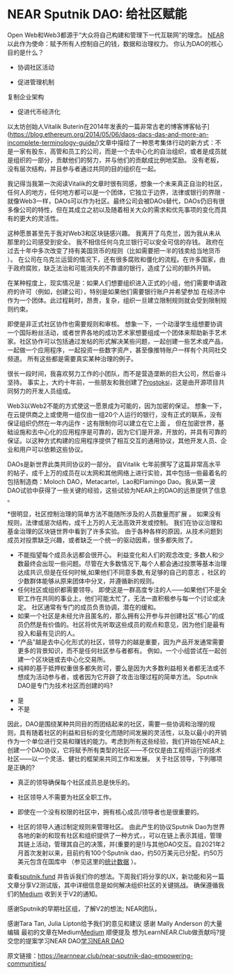 # NEAR Sputnik DAO: 给社区赋能
Open Web和Web3都源于“大众将自己构建和管理下一代互联网”的理念。 [NEAR](https://learnnear.club/what-is-near-protocol/) 以此作为使命：赋予所有人控制自己的钱，数据和治理权力。
你认为DAO的核心目的是什么？

-  协调社区活动

-  促进管理机制

复制企业架构

-  促进代币经济化

以太坊创始人Vitalik Buterin在2014年发表的一篇非常古老的博客博客帖子](https://blog.ethereum.org/2014/05/06/daos-dacs-das-and-more-an-incomplete-terminology-guide/)文章中描绘了一种思考集体行动的新方式：不是一家有股东，高管和员工的公司，而是一个去中心化的自治组织，或者是成员就是组织的一部分，贡献他们的努力，并与他们的贡献成比例地奖励。 没有老板，没有层次结构，并且参与者通过共同的目的组织在一起。

我记得当我第一次阅读Vitalik的文章时很有同感，想象一个未来真正自治的社区，任何人的地方，任何地方都可以是一个团体，它独立于边界，法律或银行的界限 - 就像Web3一样，DAOs可以作为社区。最终公司会被DAOs替代，DAOs仍旧有很多像公司的特性，但在其成立之初以及随着相关大众的需求和优先事项的变化而具有的更大的灵活性。

这种愿景甚至先于我对Web3和区块链感兴趣。 我离开了乌克兰，因为我从未从那里的公司感受到安全。 我不相信任何乌克兰银行可以安全可信的存钱。 政府在过去十年中多次改变了持有美国货币的规则（比如需要把一半的钱卖给当地货币  ）。 在公司在乌克兰运营的情况下，还有很多腐败和僵化的流程。在许多国家，由于政府腐败，缺乏法治和可能消失的不靠谱的银行，造成了公司的额外开销。

在某种程度上，现实情况是：如果人们想要组织进入正式的小组，他们需要申请政府的许可（例如，创建公司），特别是如果他们需要银行账户并希望参加 在经济中作为一个团体。此过程耗时，昂贵，复杂，组织一旦建立限制规则就会受到限制规则约束。

即使是非正式社区协作也需要规则和审核。 想象一下，一个动漫学生组想要协调一个国际粉丝活动，或者世界各地的成功艺术家想要组成一个团体来帮助新手艺术家。社区协作可以包括通过发帖的形式解决某些问题，一起创建一些艺术或产品，一起做一个应用程序，一起投资一些数字资产，甚至像推特账户一样有个共同社交频道。 所有这些都是需要真实某种治理的例子。

很长一段时间，我喜欢努力工作的小团队，而不是营造垄断的巨大公司，然后奋斗坚持。 事实上，大约十年前，一些朋友和我创建了[Prostoksi](https://prostoksi.com/)，这是由开源项目共同努力的开发人员组成。

Web3以Web2不能的方式使这一愿景成为可能的，因为加密的保证。 想象一下，在云提供商之上或使用一组仅由一组20个人运行的银行，没有正式的联系，没有保证组织仍然在一年内运作 - 这有限制你可以建立在它上面 。 但在加密世界，基础设施和去中心化的应用程序是可靠的，因为它们是开源，开放的，并具有可靠的保证。以这种方式构建的应用程序提供了相互交互的通用协议，其他开发人员、企业和用户可以依赖这些协议。

DAOs是新世界此类共同协议的一部分。 自Vitalik 七年前撰写了这篇非常高水平的帖子，成千上万的成员在以太网和其他网络上进行实验，其中包括一些最着名的包括制造商：Moloch DAO，Metacartel，Lao和Flamingo Dao。我从第一波DAO试验中获得了一些关键的经验，这些试验为NEAR上的DAO的远景提供了信息 。

*很明显，社区控制治理的简单方法不能随所涉及的人员数量而扩展  。 如果没有规则，法律或层次结构，成千上万的人无法高效开发或控制。 我们在协议治理和基金治理的区块链世界中看到了许多实验。 由于各种各样的原因，从技术问题到成员对投票缺乏兴趣，或者缺乏一个统一的驱动因素，很多都失败了。
* 不能指望每个成员永远都会很开心。 利益变化和人们的观念改变; 多数人和少数最终会出现一些问题。尽管在大多数情况下,每个人都会通过投票等基本治理达成共识,但是在任何时候,如果他们不同意多数,有足够的自己的意志  ，社区的少数群体能够从原来团体中分叉，并遵循新的规则。
* 任何社区或组织都需要领导。  即使这是一群高度专注的人——如果他们不是全职工作在共同的事业上，他们可能太忙了，无法一直积极参与每一个讨论或决定。 社区通常有专门的成员负责协调，潜在的缓和。
* 如果一个社区是未经允许且匿名的，那么拥有公开参与并创建社区“核心”的成员仍然是有价值的。社区将优先听取这些成员的观点和意见，因为他们是最有投入和最有见识的人。
* “产品”越是去中心化形式的社区，领导力的越是重要，因为产品开发通常需要更多的背景知识，而不是任何社区参与者都有。 例如，一个小组尝试在一起创建一个区块链或去中心化交易所。
* 纯粹的基于抵押权重很多都失败可，要么是因为大多数利益相关者都无法或不想成为活动参与者，或者因为它开辟了攻击治理过程的简单方法。
Sputnik DAO是专门为技术社区而创建的吗?

- 是
- 不是

因此，DAO是围绕某种共同目的而团结起来的社区，需要一些协调和治理的规则，具有随着社区的利益和目标的变化而随时间发展的灵活性，以及以最小的开销作为一个单位进行交易和赚钱的能力。考虑到所有这些经验，我们开始在NEAR上创建一个DAO协议，它将赋予所有类型的社区——不仅仅是由工程师运行的技术社区——以一个灵活、健壮的框架来共同工作和发展。
关于社区领导，下列哪项是正确的?

-  真正的领导确保每个社区成员总是快乐的。

- 社区领导人不需要为社区全职工作。

- 即使在一个没有权限的社区中，拥有核心成员/领导者也是很重要的。

- 社区的领导人通过制定规则来管理社区。
由此产生的协议Sputnik Dao为世界各地的新的和现有社区和组织提供了一种方式，，可以在链上表示其组，管理其链上活动，管理其自己的决策，并(重要的是!)与其他DAO交互。自2021年2月首次发射以来，目前约有100个Sputnik dao，约50万美元已分配，约50万美元包含在国库中 （参见这里的[统计数据](https://stats.sputnik.fund/) ）。

查看[sputnik.fund](https://www.sputnik.fund/) 并告诉我们你的想法。下周我们将分享的UX，新功能和另一篇文章分享V2测试版，其中详细信息是如何解决组织社区的关键挑战。 确保遵循我们的[Medium](https://medium.com/sputnikdao) 收到关于V2的通知。

感谢Sputnik的早期社区组，了解V2的想法; NEAR团队，

 感谢Tara Tan, Julia Lipton给予我们的意见和建议
感谢 Mally Anderson 的大量编辑
最初的文章在Medium[Medium](https://medium.com/sputnikdao/sputnik-dao-empowering-communities-e55ac65f4433)
顺便提及
想为LearnNEAR.Club做贡献吗?提交您的提案学习NEAR DAO[学习NEAR DAO](https://www.sputnik.fund/#/dao/learnnear.sputnikdao.near)

原文链接：https://learnnear.club/near-sputnik-dao-empowering-communities/
